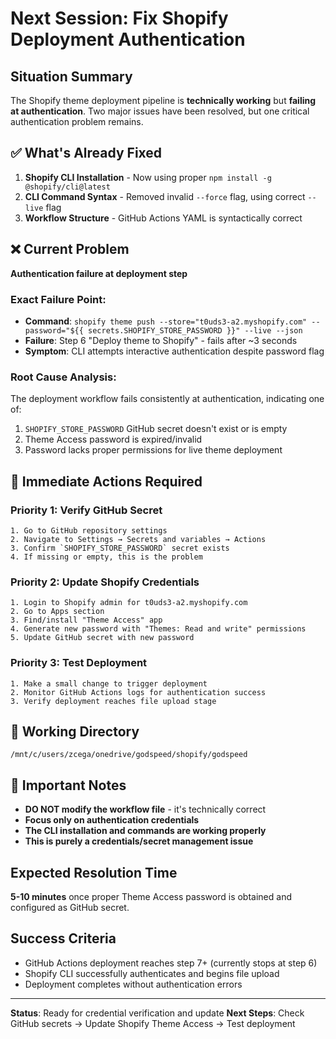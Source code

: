 # Next Session: Fix Shopify Deployment Authentication

## Situation Summary
The Shopify theme deployment pipeline is **technically working** but **failing at authentication**. Two major issues have been resolved, but one critical authentication problem remains.

## ✅ What's Already Fixed
1. **Shopify CLI Installation** - Now using proper `npm install -g @shopify/cli@latest`
2. **CLI Command Syntax** - Removed invalid `--force` flag, using correct `--live` flag
3. **Workflow Structure** - GitHub Actions YAML is syntactically correct

## ❌ Current Problem
**Authentication failure at deployment step**

### Exact Failure Point:
- **Command**: `shopify theme push --store="t0uds3-a2.myshopify.com" --password="${{ secrets.SHOPIFY_STORE_PASSWORD }}" --live --json`
- **Failure**: Step 6 "Deploy theme to Shopify" - fails after ~3 seconds
- **Symptom**: CLI attempts interactive authentication despite password flag

### Root Cause Analysis:
The deployment workflow fails consistently at authentication, indicating one of:
1. `SHOPIFY_STORE_PASSWORD` GitHub secret doesn't exist or is empty
2. Theme Access password is expired/invalid
3. Password lacks proper permissions for live theme deployment

## 🎯 Immediate Actions Required

### Priority 1: Verify GitHub Secret
```
1. Go to GitHub repository settings
2. Navigate to Settings → Secrets and variables → Actions  
3. Confirm `SHOPIFY_STORE_PASSWORD` secret exists
4. If missing or empty, this is the problem
```

### Priority 2: Update Shopify Credentials  
```
1. Login to Shopify admin for t0uds3-a2.myshopify.com
2. Go to Apps section
3. Find/install "Theme Access" app
4. Generate new password with "Themes: Read and write" permissions
5. Update GitHub secret with new password
```

### Priority 3: Test Deployment
```
1. Make a small change to trigger deployment
2. Monitor GitHub Actions logs for authentication success
3. Verify deployment reaches file upload stage
```

## 📁 Working Directory
`/mnt/c/users/zcega/onedrive/godspeed/shopify/godspeed`

## 🚨 Important Notes
- **DO NOT modify the workflow file** - it's technically correct
- **Focus only on authentication credentials**  
- **The CLI installation and commands are working properly**
- **This is purely a credentials/secret management issue**

## Expected Resolution Time
**5-10 minutes** once proper Theme Access password is obtained and configured as GitHub secret.

## Success Criteria
- GitHub Actions deployment reaches step 7+ (currently stops at step 6)
- Shopify CLI successfully authenticates and begins file upload
- Deployment completes without authentication errors

---
**Status**: Ready for credential verification and update
**Next Steps**: Check GitHub secrets → Update Shopify Theme Access → Test deployment